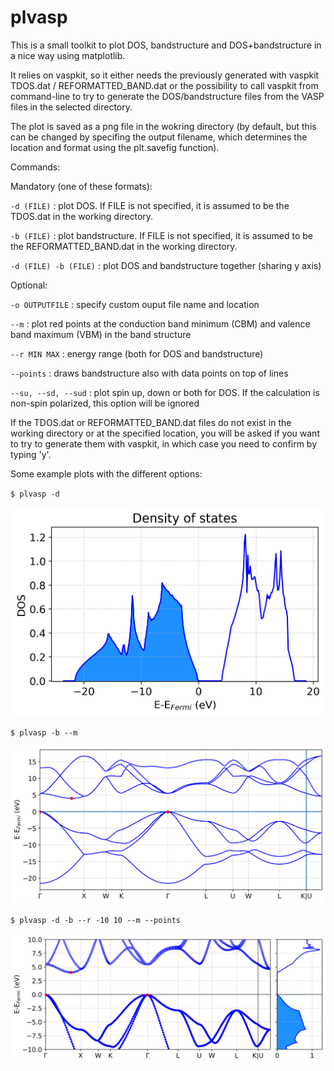 # plvasp

This is a small toolkit to plot DOS, bandstructure and DOS+bandstructure in a nice way using matplotlib.

It relies on vaspkit, so it either needs the previously generated with vaspkit TDOS.dat / REFORMATTED_BAND.dat or the possibility to call vaspkit from command-line to try to generate the DOS/bandstructure files from the VASP files in the selected directory.

The plot is saved as a png file in the wokring directory (by default, but this can be changed by specifing the output filename, which determines the location and format using the plt.savefig function).

Commands:
 
Mandatory (one of these formats):

`-d (FILE)`             : plot DOS. If FILE is not specified, it is assumed to be the TDOS.dat in the working directory.

`-b (FILE)`             : plot bandstructure. If FILE is not specified, it is assumed to be the REFORMATTED_BAND.dat in the working directory.

`-d (FILE) -b (FILE)`   : plot DOS and bandstructure together (sharing y axis)

Optional:

`-o OUTPUTFILE`         : specify custom ouput file name and location 

`--m`                   : plot red points at the conduction band minimum (CBM) and valence band maximum (VBM) in the band structure

`--r MIN MAX`           : energy range (both for DOS and bandstructure)

`--points`              : draws bandstructure also with data points on top of lines

`--su, --sd, --sud`     : plot spin up, down or both for DOS. If the calculation is non-spin polarized, this option will be ignored

If the TDOS.dat or REFORMATTED_BAND.dat files do not exist in the working directory or at the specified location, you will be asked if you want to try to generate them with vaspkit,
in which case you need to confirm by typing 'y'.



Some example plots with the different options:

`$ plvasp -d`

<img src="./demo_pictures/dos.png" alt="drawing" width="600"/>

`$ plvasp -b --m`

<img src="./demo_pictures/bands.png" alt="drawing" width="600"/>


`$ plvasp -d -b --r -10 10 --m --points`


<img src="./demo_pictures/bands_dos.png" alt="drawing" width="600"/>
